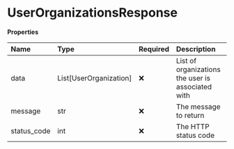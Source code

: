 # UserOrganizationsResponse

**Properties**

| Name        | Type                   | Required | Description                                       |
| :---------- | :--------------------- | :------- | :------------------------------------------------ |
| data        | List[UserOrganization] | ❌       | List of organizations the user is associated with |
| message     | str                    | ❌       | The message to return                             |
| status_code | int                    | ❌       | The HTTP status code                              |

<!-- This file was generated by liblab | https://liblab.com/ -->
